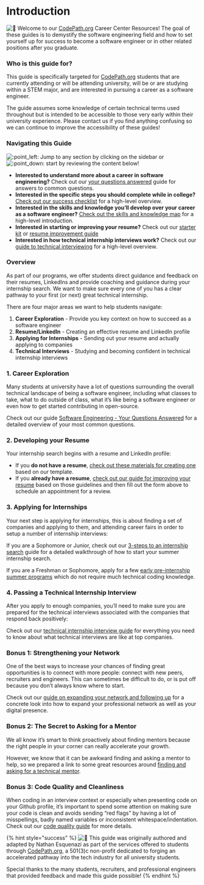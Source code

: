 # Introduction

![:wave:](https://codepath.hackmd.io/build/emojify.js/dist/images/basic/wave.png) Welcome to our [CodePath.org](http://codepath.org/) Career Center Resources! The goal of these guides is to demystify the software engineering field and how to set yourself up for success to become a software engineer or in other related positions after you graduate.

### Who is this guide for? <a id="Who-is-this-guide-for"></a>

This guide is specifically targeted for [CodePath.org](http://codepath.org/) students that are currently attending or will be attending university, will be or are studying within a STEM major, and are interested in pursuing a career as a software engineer.

The guide assumes some knowledge of certain technical terms used throughout but is intended to be accessible to those very early within their university experience. Please contact us if you find anything confusing so we can continue to improve the accessibility of these guides!

### Navigating this Guide <a id="Navigating-this-Guide"></a>

![:point\_left:](https://codepath.hackmd.io/build/emojify.js/dist/images/basic/point_left.png) Jump to any section by clicking on the sidebar or ![:point\_down:](https://codepath.hackmd.io/build/emojify.js/dist/images/basic/point_down.png) start by reviewing the content below!

* **Interested to understand more about a career in software engineering?** Check out our [your questions answered](software-engineering/your-questions-answered/) guide for answers to common questions.
* **Interested in the specific steps you should complete while in college?** [Check out our success checklist](success-checklist.md) for a high-level overview.
* **Interested in the skills and knowledge you’ll develop over your career as a software engineer?** [Check out the skills and knowledge map](skills-and-knowledge-tree.md) for a high-level introduction.
* **Interested in starting or improving your resume?** Check out our [starter kit](https://goo.gl/q5dp5w) or [resume improvement guide](internship-search/student-resume-guide.md)
* **Interested in how technical internship interviews work?** Check out our [guide to technical interviewing](technical-interviewing/technical-interviewing-guide.md) for a high-level overview.

### Overview <a id="Overview"></a>

As part of our programs, we offer students direct guidance and feedback on their resumes, LinkedIns and provide coaching and guidance during your internship search. We want to make sure every one of you has a clear pathway to your first \(or next\) great technical internship.

There are four major areas we want to help students navigate:

1. **Career Exploration** - Provide you key context on how to succeed as a software engineer
2. **Resume/LinkedIn** - Creating an effective resume and LinkedIn profile
3. **Applying for Internships** - Sending out your resume and actually applying to companies
4. **Technical Interviews** - Studying and becoming confident in technical internship interviews

### 1. Career Exploration <a id="1-Career-Exploration"></a>

Many students at university have a lot of questions surrounding the overall technical landscape of being a software engineer, including what classes to take, what to do outside of class, what it’s like being a software engineer or even how to get started contributing in open-source.

Check out our guide [Software Engineering - Your Questions Answered](software-engineering/your-questions-answered/) for a detailed overview of your most common questions.

### 2. Developing your Resume <a id="2-Developing-your-Resume"></a>

Your internship search begins with a resume and LinkedIn profile:

* If you **do not have a resume**, [check out these materials for creating one](https://goo.gl/q5dp5w) based on our template.
* If you **already have a resume**, [check out our guide for improving your resume](internship-search/student-resume-guide.md) based on those guidelines and then fill out the form above to schedule an appointment for a review.

### 3. Applying for Internships <a id="3-Applying-for-Internships"></a>

Your next step is applying for internships, this is about finding a set of companies and applying to them, and attending career fairs in order to setup a number of internship interviews:

If you are a Sophomore or Junior, check out our [3-steps to an internship search](https://medium.com/@seaon/3-step-guide-to-nail-your-internship-search-82ed58f7f6a) guide for a detailed walkthrough of how to start your summer internship search.

If you are a Freshman or Sophomore, apply for a few [early pre-internship summer programs](https://codepath.hackmd.io/s/B19EkfzV4) which do not require much technical coding knowledge.

### 4. Passing a Technical Internship Interview <a id="4-Passing-a-Technical-Internship-Interview"></a>

After you apply to enough companies, you’ll need to make sure you are prepared for the technical interviews associated with the companies that respond back positively:

Check out our [technical internship interview guide](technical-interviewing/technical-interviewing-guide.md) for everything you need to know about what technical interviews are like at top companies.

### Bonus 1: Strengthening your Network <a id="Bonus-1-Strengthening-your-Network"></a>

One of the best ways to increase your chances of finding great opportunities is to connect with more people: connect with new peers, recruiters and engineers. This can sometimes be difficult to do, or is put off because you don’t always know where to start.

Check out our [guide on expanding your network and following up](internship-search/the-art-of-the-follow-up.md) for a concrete look into how to expand your professional network as well as your digital presence.

### Bonus 2: The Secret to Asking for a Mentor <a id="Bonus-2-The-Secret-to-Asking-for-a-Mentor"></a>

We all know it’s smart to think proactively about finding mentors because the right people in your corner can really accelerate your growth.

However, we know that it can be awkward finding and asking a mentor to help, so we prepared a link to some great resources around [finding and asking for a technical mentor](bonus/finding-a-mentor.md).

### Bonus 3: Code Quality and Cleanliness <a id="Bonus-3-Code-Quality-and-Cleanliness"></a>

When coding in an interview context or especially when presenting code on your Github profile, it’s important to spend some attention on making sure your code is clean and avoids sending “red flags” by having a lot of misspellings, badly named variables or inconsistent whitespace/indentation. Check out our [code quality guide](domain-specific/improving-code-quality.md) for more details.

{% hint style="success" %}
![:wave:](https://codepath.hackmd.io/build/emojify.js/dist/images/basic/wave.png) This guide was originally authored and adapted by Nathan Esquenazi as part of the services offered to students through [CodePath.org](http://codepath.org/), a 501\(3\)c non-profit dedicated to forging an accelerated pathway into the tech industry for all university students.

Special thanks to the many students, recruiters, and professional engineers that provided feedback and made this guide possible!
{% endhint %}

